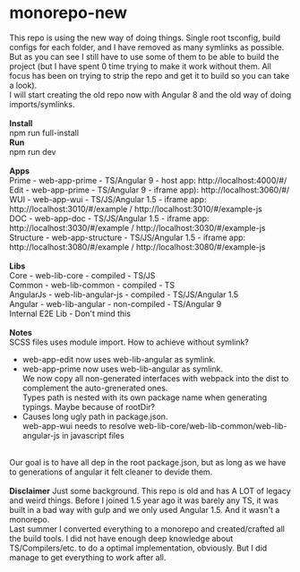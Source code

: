 # monorepo-new
This repo is using the new way of doing things. Single root tsconfig, build configs for each folder, and I have removed as many symlinks as possible. But as you can see I still have to use some of them to be able to build the project (but I have spent 0 time trying to make it work without them. All focus has been on trying to strip the repo and get it to build so you can take a look).<br/>
I will start creating the old repo now with Angular 8 and the old way of doing imports/symlinks.<br/><br/>
<b>Install</b><br/>
npm run full-install<br/>
<b>Run</b><br/>
npm run dev<br/>
<br/>
<b>Apps</b><br/>
Prime - web-app-prime - TS/Angular 9 - host app: http://localhost:4000/#/<br/>
Edit - web-app-prime - TS/Angular 9 - iframe app): http://localhost:3060/#/<br/>
WUI - web-app-wui - TS/JS/Angular 1.5 - iframe app: http://localhost:3010/#/example / http://localhost:3010/#/example-js<br/>
DOC - web-app-doc - TS/JS/Angular 1.5 - iframe app: http://localhost:3030/#/example / http://localhost:3030/#/example-js<br/>
Structure - web-app-structure - TS/JS/Angular 1.5 - iframe app: http://localhost:3080/#/example / http://localhost:3080/#/example-js<br/><br/>
<b>Libs</b><br/>
Core - web-lib-core - compiled - TS/JS<br/>
Common - web-lib-common - compiled - TS<br/>
AngularJs - web-lib-angular-js - compiled - TS/JS/Angular 1.5<br/>
Angular - web-lib-angular - non-compiled - TS/Angular 9<br/>
Internal E2E Lib - Don't mind this<br/>
<br/>
<b>Notes</b><br/>
SCSS files uses module import. How to achieve without symlink?<br/>
  - web-app-edit now uses web-lib-angular as symlink.<br/>
  - web-app-prime now uses web-lib-angular as symlink.<br/>
We now copy all non-generated interfaces with webpack into the dist to complement the auto-grenerated ones.<br/>
Types path is nested with its own package name when generating typings. Maybe because of rootDir?<br/>
  - Causes long ugly path in package.json.<br/>
web-app-wui needs to resolve web-lib-core/web-lib-common/web-lib-angular-js in javascript files<br/>
<br/>
Our goal is to have all dep in the root package.json, but as long as we have to generations of angular it felt cleaner to devide them.<br/>
<br/>
<b>Disclaimer</b>
Just some background. This repo is old and has A LOT of legacy and weird things. Before I joined 1.5 year ago it was barely any TS, it was built in a bad way with gulp and we only used Angular 1.5. And it wasn't a monorepo.<br/>
Last summer I converted everything to a monorepo and created/crafted all the build tools. I did not have enough deep knowledge about TS/Compilers/etc. to do a optimal implementation, obviously. But I did manage to get everything to work after all.<br/>
<br/>


